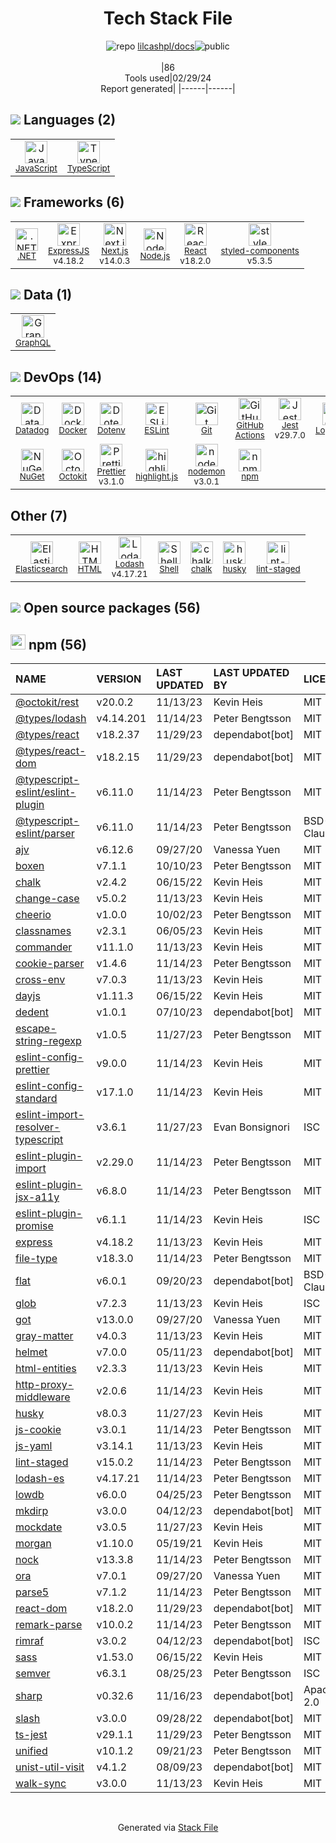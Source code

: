 <!--
&lt;--- Readme.md Snippet without images Start ---&gt;
## Tech Stack
lilcashpl/docs is built on the following main stack:

- [JavaScript](https://developer.mozilla.org/en-US/docs/Web/JavaScript) – Languages
- [TypeScript](http://www.typescriptlang.org) – Languages
- [.NET](http://www.microsoft.com/net/) – Frameworks (Full Stack)
- [ExpressJS](http://expressjs.com/) – Microframeworks (Backend)
- [Next.js](https://nextjs.org/) – Frameworks (Full Stack)
- [Node.js](http://nodejs.org/) – Frameworks (Full Stack)
- [React](https://reactjs.org/) – Javascript UI Libraries
- [styled-components](https://styled-components.com) – JavaScript Framework Components
- [GraphQL](http://graphql.org/) – Query Languages
- [Datadog](https://www.datadoghq.com/lpg/?utm_source=Advertisement&utm_medium=StackShare&utm_campaign=StackShare-Other) – Performance Monitoring
- [Docker](https://www.docker.com/) – Virtual Machine Platforms & Containers
- [ESLint](http://eslint.org/) – Code Review
- [GitHub Actions](https://github.com/features/actions) – Continuous Integration
- [Jest](http://facebook.github.io/jest/) – Javascript Testing Framework
- [Logstash](http://logstash.net/) – Log Management
- [Octokit](https://github.com/octokit/octokit.net) – Tools for GitHub
- [Prettier](https://prettier.io/) – Code Review
- [highlight.js](https://highlightjs.org/) – Text Editor
- [nodemon](http://nodemon.io/) – node.js Application Monitoring
- [Elasticsearch](https://www.elastic.co/products/elasticsearch) – Search as a Service
- [Lodash](https://lodash.com) – Javascript Utilities & Libraries
- [Shell](https://en.wikipedia.org/wiki/Shell_script) – Shells

Full tech stack [here](/techstack.md)

&lt;--- Readme.md Snippet without images End ---&gt;

&lt;--- Readme.md Snippet with images Start ---&gt;
## Tech Stack
lilcashpl/docs is built on the following main stack:

- <img width='25' height='25' src='https://img.stackshare.io/service/1209/javascript.jpeg' alt='JavaScript'/> [JavaScript](https://developer.mozilla.org/en-US/docs/Web/JavaScript) – Languages
- <img width='25' height='25' src='https://img.stackshare.io/service/1612/bynNY5dJ.jpg' alt='TypeScript'/> [TypeScript](http://www.typescriptlang.org) – Languages
- <img width='25' height='25' src='https://img.stackshare.io/service/1014/IoPy1dce_400x400.png' alt='.NET'/> [.NET](http://www.microsoft.com/net/) – Frameworks (Full Stack)
- <img width='25' height='25' src='https://img.stackshare.io/service/1163/hashtag.png' alt='ExpressJS'/> [ExpressJS](http://expressjs.com/) – Microframeworks (Backend)
- <img width='25' height='25' src='https://img.stackshare.io/service/5936/nextjs.png' alt='Next.js'/> [Next.js](https://nextjs.org/) – Frameworks (Full Stack)
- <img width='25' height='25' src='https://img.stackshare.io/service/1011/n1JRsFeB_400x400.png' alt='Node.js'/> [Node.js](http://nodejs.org/) – Frameworks (Full Stack)
- <img width='25' height='25' src='https://img.stackshare.io/service/1020/OYIaJ1KK.png' alt='React'/> [React](https://reactjs.org/) – Javascript UI Libraries
- <img width='25' height='25' src='https://img.stackshare.io/service/6749/styled-components.png' alt='styled-components'/> [styled-components](https://styled-components.com) – JavaScript Framework Components
- <img width='25' height='25' src='https://img.stackshare.io/service/3820/12972006.png' alt='GraphQL'/> [GraphQL](http://graphql.org/) – Query Languages
- <img width='25' height='25' src='https://img.stackshare.io/service/669/default_34b3b9b42d07c33ac47ecdff75dd6f4f82aa70ee.jpg' alt='Datadog'/> [Datadog](https://www.datadoghq.com/lpg/?utm_source=Advertisement&utm_medium=StackShare&utm_campaign=StackShare-Other) – Performance Monitoring
- <img width='25' height='25' src='https://img.stackshare.io/service/586/n4u37v9t_400x400.png' alt='Docker'/> [Docker](https://www.docker.com/) – Virtual Machine Platforms & Containers
- <img width='25' height='25' src='https://img.stackshare.io/service/3337/Q4L7Jncy.jpg' alt='ESLint'/> [ESLint](http://eslint.org/) – Code Review
- <img width='25' height='25' src='https://img.stackshare.io/service/11563/actions.png' alt='GitHub Actions'/> [GitHub Actions](https://github.com/features/actions) – Continuous Integration
- <img width='25' height='25' src='https://img.stackshare.io/service/830/jest.png' alt='Jest'/> [Jest](http://facebook.github.io/jest/) – Javascript Testing Framework
- <img width='25' height='25' src='https://img.stackshare.io/service/1683/preview.png' alt='Logstash'/> [Logstash](http://logstash.net/) – Log Management
- <img width='25' height='25' src='https://img.stackshare.io/service/9827/octokit-dotnet_2.png' alt='Octokit'/> [Octokit](https://github.com/octokit/octokit.net) – Tools for GitHub
- <img width='25' height='25' src='https://img.stackshare.io/service/7035/default_66f265943abed56bcdbfca1c866a4261b1fbb063.jpg' alt='Prettier'/> [Prettier](https://prettier.io/) – Code Review
- <img width='25' height='25' src='https://img.stackshare.io/service/6888/c17e7d9688d86bd9f9506ec1fbd6d200_400x400.png' alt='highlight.js'/> [highlight.js](https://highlightjs.org/) – Text Editor
- <img width='25' height='25' src='https://img.stackshare.io/service/5577/preview.png' alt='nodemon'/> [nodemon](http://nodemon.io/) – node.js Application Monitoring
- <img width='25' height='25' src='https://img.stackshare.io/service/841/Image_2019-05-20_at_4.58.04_PM.png' alt='Elasticsearch'/> [Elasticsearch](https://www.elastic.co/products/elasticsearch) – Search as a Service
- <img width='25' height='25' src='https://img.stackshare.io/service/2438/lodash.png' alt='Lodash'/> [Lodash](https://lodash.com) – Javascript Utilities & Libraries
- <img width='25' height='25' src='https://img.stackshare.io/service/4631/default_c2062d40130562bdc836c13dbca02d318205a962.png' alt='Shell'/> [Shell](https://en.wikipedia.org/wiki/Shell_script) – Shells

Full tech stack [here](/techstack.md)

&lt;--- Readme.md Snippet with images End ---&gt;
-->
<div align="center">

# Tech Stack File
![](https://img.stackshare.io/repo.svg "repo") [lilcashpl/docs](https://github.com/lilcashpl/docs)![](https://img.stackshare.io/public_badge.svg "public")
<br/><br/>
|86<br/>Tools used|02/29/24 <br/>Report generated|
|------|------|
</div>

## <img src='https://img.stackshare.io/languages.svg'/> Languages (2)
<table><tr>
  <td align='center'>
  <img width='36' height='36' src='https://img.stackshare.io/service/1209/javascript.jpeg' alt='JavaScript'>
  <br>
  <sub><a href="https://developer.mozilla.org/en-US/docs/Web/JavaScript">JavaScript</a></sub>
  <br>
  <sub></sub>
</td>

<td align='center'>
  <img width='36' height='36' src='https://img.stackshare.io/service/1612/bynNY5dJ.jpg' alt='TypeScript'>
  <br>
  <sub><a href="http://www.typescriptlang.org">TypeScript</a></sub>
  <br>
  <sub></sub>
</td>

</tr>
</table>

## <img src='https://img.stackshare.io/frameworks.svg'/> Frameworks (6)
<table><tr>
  <td align='center'>
  <img width='36' height='36' src='https://img.stackshare.io/service/1014/IoPy1dce_400x400.png' alt='.NET'>
  <br>
  <sub><a href="http://www.microsoft.com/net/">.NET</a></sub>
  <br>
  <sub></sub>
</td>

<td align='center'>
  <img width='36' height='36' src='https://img.stackshare.io/service/1163/hashtag.png' alt='ExpressJS'>
  <br>
  <sub><a href="http://expressjs.com/">ExpressJS</a></sub>
  <br>
  <sub>v4.18.2</sub>
</td>

<td align='center'>
  <img width='36' height='36' src='https://img.stackshare.io/service/5936/nextjs.png' alt='Next.js'>
  <br>
  <sub><a href="https://nextjs.org/">Next.js</a></sub>
  <br>
  <sub>v14.0.3</sub>
</td>

<td align='center'>
  <img width='36' height='36' src='https://img.stackshare.io/service/1011/n1JRsFeB_400x400.png' alt='Node.js'>
  <br>
  <sub><a href="http://nodejs.org/">Node.js</a></sub>
  <br>
  <sub></sub>
</td>

<td align='center'>
  <img width='36' height='36' src='https://img.stackshare.io/service/1020/OYIaJ1KK.png' alt='React'>
  <br>
  <sub><a href="https://reactjs.org/">React</a></sub>
  <br>
  <sub>v18.2.0</sub>
</td>

<td align='center'>
  <img width='36' height='36' src='https://img.stackshare.io/service/6749/styled-components.png' alt='styled-components'>
  <br>
  <sub><a href="https://styled-components.com">styled-components</a></sub>
  <br>
  <sub>v5.3.5</sub>
</td>

</tr>
</table>

## <img src='https://img.stackshare.io/databases.svg'/> Data (1)
<table><tr>
  <td align='center'>
  <img width='36' height='36' src='https://img.stackshare.io/service/3820/12972006.png' alt='GraphQL'>
  <br>
  <sub><a href="http://graphql.org/">GraphQL</a></sub>
  <br>
  <sub></sub>
</td>

</tr>
</table>

## <img src='https://img.stackshare.io/devops.svg'/> DevOps (14)
<table><tr>
  <td align='center'>
  <img width='36' height='36' src='https://img.stackshare.io/service/669/default_34b3b9b42d07c33ac47ecdff75dd6f4f82aa70ee.jpg' alt='Datadog'>
  <br>
  <sub><a href="https://www.datadoghq.com/lpg/?utm_source=Advertisement&utm_medium=StackShare&utm_campaign=StackShare-Other">Datadog</a></sub>
  <br>
  <sub></sub>
</td>

<td align='center'>
  <img width='36' height='36' src='https://img.stackshare.io/service/586/n4u37v9t_400x400.png' alt='Docker'>
  <br>
  <sub><a href="https://www.docker.com/">Docker</a></sub>
  <br>
  <sub></sub>
</td>

<td align='center'>
  <img width='36' height='36' src='https://img.stackshare.io/service/8067/default_90dcb1286af7685c68df319c764b80704df1155b.png' alt='Dotenv'>
  <br>
  <sub><a href="https://github.com/motdotla/dotenv">Dotenv</a></sub>
  <br>
  <sub></sub>
</td>

<td align='center'>
  <img width='36' height='36' src='https://img.stackshare.io/service/3337/Q4L7Jncy.jpg' alt='ESLint'>
  <br>
  <sub><a href="http://eslint.org/">ESLint</a></sub>
  <br>
  <sub></sub>
</td>

<td align='center'>
  <img width='36' height='36' src='https://img.stackshare.io/service/1046/git.png' alt='Git'>
  <br>
  <sub><a href="http://git-scm.com/">Git</a></sub>
  <br>
  <sub></sub>
</td>

<td align='center'>
  <img width='36' height='36' src='https://img.stackshare.io/service/11563/actions.png' alt='GitHub Actions'>
  <br>
  <sub><a href="https://github.com/features/actions">GitHub Actions</a></sub>
  <br>
  <sub></sub>
</td>

<td align='center'>
  <img width='36' height='36' src='https://img.stackshare.io/service/830/jest.png' alt='Jest'>
  <br>
  <sub><a href="http://facebook.github.io/jest/">Jest</a></sub>
  <br>
  <sub>v29.7.0</sub>
</td>

<td align='center'>
  <img width='36' height='36' src='https://img.stackshare.io/service/1683/preview.png' alt='Logstash'>
  <br>
  <sub><a href="http://logstash.net/">Logstash</a></sub>
  <br>
  <sub></sub>
</td>

</tr>
<tr>
  <td align='center'>
  <img width='36' height='36' src='https://img.stackshare.io/service/2637/6I3oEOP4_400x400.jpg' alt='NuGet'>
  <br>
  <sub><a href="https://www.nuget.org/">NuGet</a></sub>
  <br>
  <sub></sub>
</td>

<td align='center'>
  <img width='36' height='36' src='https://img.stackshare.io/service/9827/octokit-dotnet_2.png' alt='Octokit'>
  <br>
  <sub><a href="https://github.com/octokit/octokit.net">Octokit</a></sub>
  <br>
  <sub></sub>
</td>

<td align='center'>
  <img width='36' height='36' src='https://img.stackshare.io/service/7035/default_66f265943abed56bcdbfca1c866a4261b1fbb063.jpg' alt='Prettier'>
  <br>
  <sub><a href="https://prettier.io/">Prettier</a></sub>
  <br>
  <sub>v3.1.0</sub>
</td>

<td align='center'>
  <img width='36' height='36' src='https://img.stackshare.io/service/6888/c17e7d9688d86bd9f9506ec1fbd6d200_400x400.png' alt='highlight.js'>
  <br>
  <sub><a href="https://highlightjs.org/">highlight.js</a></sub>
  <br>
  <sub></sub>
</td>

<td align='center'>
  <img width='36' height='36' src='https://img.stackshare.io/service/5577/preview.png' alt='nodemon'>
  <br>
  <sub><a href="http://nodemon.io/">nodemon</a></sub>
  <br>
  <sub>v3.0.1</sub>
</td>

<td align='center'>
  <img width='36' height='36' src='https://img.stackshare.io/service/1120/lejvzrnlpb308aftn31u.png' alt='npm'>
  <br>
  <sub><a href="https://www.npmjs.com/">npm</a></sub>
  <br>
  <sub></sub>
</td>

</tr>
</table>

## Other (7)
<table><tr>
  <td align='center'>
  <img width='36' height='36' src='https://img.stackshare.io/service/841/Image_2019-05-20_at_4.58.04_PM.png' alt='Elasticsearch'>
  <br>
  <sub><a href="https://www.elastic.co/products/elasticsearch">Elasticsearch</a></sub>
  <br>
  <sub></sub>
</td>

<td align='center'>
  <img width='36' height='36' src='https://img.stackshare.io/service/2270/no-img-open-source.png' alt='HTML'>
  <br>
  <sub><a href="http://">HTML</a></sub>
  <br>
  <sub></sub>
</td>

<td align='center'>
  <img width='36' height='36' src='https://img.stackshare.io/service/2438/lodash.png' alt='Lodash'>
  <br>
  <sub><a href="https://lodash.com">Lodash</a></sub>
  <br>
  <sub>v4.17.21</sub>
</td>

<td align='center'>
  <img width='36' height='36' src='https://img.stackshare.io/service/4631/default_c2062d40130562bdc836c13dbca02d318205a962.png' alt='Shell'>
  <br>
  <sub><a href="https://en.wikipedia.org/wiki/Shell_script">Shell</a></sub>
  <br>
  <sub></sub>
</td>

<td align='center'>
  <img width='36' height='36' src='https://img.stackshare.io/service/8072/13122722.png' alt='chalk'>
  <br>
  <sub><a href="https://github.com/chalk/chalk">chalk</a></sub>
  <br>
  <sub></sub>
</td>

<td align='center'>
  <img width='36' height='36' src='https://img.stackshare.io/service/9527/5502029.jpeg' alt='husky'>
  <br>
  <sub><a href="https://github.com/typicode/husky">husky</a></sub>
  <br>
  <sub></sub>
</td>

<td align='center'>
  <img width='36' height='36' src='https://img.stackshare.io/service/10577/11071.jpeg' alt='lint-staged'>
  <br>
  <sub><a href="https://github.com/okonet/lint-staged">lint-staged</a></sub>
  <br>
  <sub></sub>
</td>

</tr>
</table>


## <img src='https://img.stackshare.io/group.svg' /> Open source packages (56)</h2>

## <img width='24' height='24' src='https://img.stackshare.io/service/1120/lejvzrnlpb308aftn31u.png'/> npm (56)

|NAME|VERSION|LAST UPDATED|LAST UPDATED BY|LICENSE|VULNERABILITIES|
|:------|:------|:------|:------|:------|:------|
|[@octokit/rest](https://www.npmjs.com/@octokit/rest)|v20.0.2|11/13/23|Kevin Heis |MIT|N/A|
|[@types/lodash](https://www.npmjs.com/@types/lodash)|v4.14.201|11/14/23|Peter Bengtsson |MIT|N/A|
|[@types/react](https://www.npmjs.com/@types/react)|v18.2.37|11/29/23|dependabot[bot] |MIT|N/A|
|[@types/react-dom](https://www.npmjs.com/@types/react-dom)|v18.2.15|11/29/23|dependabot[bot] |MIT|N/A|
|[@typescript-eslint/eslint-plugin](https://www.npmjs.com/@typescript-eslint/eslint-plugin)|v6.11.0|11/14/23|Peter Bengtsson |MIT|N/A|
|[@typescript-eslint/parser](https://www.npmjs.com/@typescript-eslint/parser)|v6.11.0|11/14/23|Peter Bengtsson |BSD-2-Clause|N/A|
|[ajv](https://www.npmjs.com/ajv)|v6.12.6|09/27/20|Vanessa Yuen |MIT|N/A|
|[boxen](https://www.npmjs.com/boxen)|v7.1.1|10/10/23|Peter Bengtsson |MIT|N/A|
|[chalk](https://www.npmjs.com/chalk)|v2.4.2|06/15/22|Kevin Heis |MIT|N/A|
|[change-case](https://www.npmjs.com/change-case)|v5.0.2|11/13/23|Kevin Heis |MIT|N/A|
|[cheerio](https://www.npmjs.com/cheerio)|v1.0.0|10/02/23|Peter Bengtsson |MIT|N/A|
|[classnames](https://www.npmjs.com/classnames)|v2.3.1|06/05/23|Kevin Heis |MIT|N/A|
|[commander](https://www.npmjs.com/commander)|v11.1.0|11/13/23|Kevin Heis |MIT|N/A|
|[cookie-parser](https://www.npmjs.com/cookie-parser)|v1.4.6|11/14/23|Peter Bengtsson |MIT|N/A|
|[cross-env](https://www.npmjs.com/cross-env)|v7.0.3|11/13/23|Kevin Heis |MIT|N/A|
|[dayjs](https://www.npmjs.com/dayjs)|v1.11.3|06/15/22|Kevin Heis |MIT|N/A|
|[dedent](https://www.npmjs.com/dedent)|v1.0.1|07/10/23|dependabot[bot] |MIT|N/A|
|[escape-string-regexp](https://www.npmjs.com/escape-string-regexp)|v1.0.5|11/27/23|Peter Bengtsson |MIT|N/A|
|[eslint-config-prettier](https://www.npmjs.com/eslint-config-prettier)|v9.0.0|11/14/23|Kevin Heis |MIT|N/A|
|[eslint-config-standard](https://www.npmjs.com/eslint-config-standard)|v17.1.0|11/14/23|Kevin Heis |MIT|N/A|
|[eslint-import-resolver-typescript](https://www.npmjs.com/eslint-import-resolver-typescript)|v3.6.1|11/27/23|Evan Bonsignori |ISC|N/A|
|[eslint-plugin-import](https://www.npmjs.com/eslint-plugin-import)|v2.29.0|11/14/23|Peter Bengtsson |MIT|N/A|
|[eslint-plugin-jsx-a11y](https://www.npmjs.com/eslint-plugin-jsx-a11y)|v6.8.0|11/14/23|Peter Bengtsson |MIT|N/A|
|[eslint-plugin-promise](https://www.npmjs.com/eslint-plugin-promise)|v6.1.1|11/14/23|Kevin Heis |ISC|N/A|
|[express](https://www.npmjs.com/express)|v4.18.2|11/13/23|Kevin Heis |MIT|N/A|
|[file-type](https://www.npmjs.com/file-type)|v18.3.0|11/14/23|Peter Bengtsson |MIT|N/A|
|[flat](https://www.npmjs.com/flat)|v6.0.1|09/20/23|dependabot[bot] |BSD-3-Clause|N/A|
|[glob](https://www.npmjs.com/glob)|v7.2.3|11/13/23|Kevin Heis |ISC|N/A|
|[got](https://www.npmjs.com/got)|v13.0.0|09/27/20|Vanessa Yuen |MIT|N/A|
|[gray-matter](https://www.npmjs.com/gray-matter)|v4.0.3|11/13/23|Kevin Heis |MIT|N/A|
|[helmet](https://www.npmjs.com/helmet)|v7.0.0|05/11/23|dependabot[bot] |MIT|N/A|
|[html-entities](https://www.npmjs.com/html-entities)|v2.3.3|11/13/23|Kevin Heis |MIT|N/A|
|[http-proxy-middleware](https://www.npmjs.com/http-proxy-middleware)|v2.0.6|11/14/23|Kevin Heis |MIT|N/A|
|[husky](https://www.npmjs.com/husky)|v8.0.3|11/27/23|Kevin Heis |MIT|N/A|
|[js-cookie](https://www.npmjs.com/js-cookie)|v3.0.1|11/14/23|Peter Bengtsson |MIT|N/A|
|[js-yaml](https://www.npmjs.com/js-yaml)|v3.14.1|11/13/23|Kevin Heis |MIT|N/A|
|[lint-staged](https://www.npmjs.com/lint-staged)|v15.0.2|11/14/23|Peter Bengtsson |MIT|N/A|
|[lodash-es](https://www.npmjs.com/lodash-es)|v4.17.21|11/14/23|Peter Bengtsson |MIT|N/A|
|[lowdb](https://www.npmjs.com/lowdb)|v6.0.0|04/25/23|Peter Bengtsson |MIT|N/A|
|[mkdirp](https://www.npmjs.com/mkdirp)|v3.0.0|04/12/23|dependabot[bot] |MIT|N/A|
|[mockdate](https://www.npmjs.com/mockdate)|v3.0.5|11/27/23|Kevin Heis |MIT|N/A|
|[morgan](https://www.npmjs.com/morgan)|v1.10.0|05/19/21|Kevin Heis |MIT|N/A|
|[nock](https://www.npmjs.com/nock)|v13.3.8|11/14/23|Peter Bengtsson |MIT|N/A|
|[ora](https://www.npmjs.com/ora)|v7.0.1|09/27/20|Vanessa Yuen |MIT|N/A|
|[parse5](https://www.npmjs.com/parse5)|v7.1.2|11/14/23|Peter Bengtsson |MIT|N/A|
|[react-dom](https://www.npmjs.com/react-dom)|v18.2.0|11/29/23|dependabot[bot] |MIT|N/A|
|[remark-parse](https://www.npmjs.com/remark-parse)|v10.0.2|11/14/23|Peter Bengtsson |MIT|N/A|
|[rimraf](https://www.npmjs.com/rimraf)|v3.0.2|04/12/23|dependabot[bot] |ISC|N/A|
|[sass](https://www.npmjs.com/sass)|v1.53.0|06/15/22|Kevin Heis |MIT|N/A|
|[semver](https://www.npmjs.com/semver)|v6.3.1|08/25/23|Peter Bengtsson |ISC|N/A|
|[sharp](https://www.npmjs.com/sharp)|v0.32.6|11/16/23|dependabot[bot] |Apache-2.0|N/A|
|[slash](https://www.npmjs.com/slash)|v3.0.0|09/28/22|dependabot[bot] |MIT|N/A|
|[ts-jest](https://www.npmjs.com/ts-jest)|v29.1.1|11/29/23|Peter Bengtsson |MIT|N/A|
|[unified](https://www.npmjs.com/unified)|v10.1.2|09/21/23|Peter Bengtsson |MIT|N/A|
|[unist-util-visit](https://www.npmjs.com/unist-util-visit)|v4.1.2|08/09/23|dependabot[bot] |MIT|N/A|
|[walk-sync](https://www.npmjs.com/walk-sync)|v3.0.0|11/13/23|Kevin Heis |MIT|N/A|

<br/>
<div align='center'>

Generated via [Stack File](https://github.com/marketplace/stack-file)
